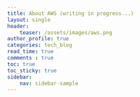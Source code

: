 ```yaml
---
title: About AWS (writing in progress...)
layout: single
header:
    teaser: /assets/images/aws.png
author_profile: true
categories: tech_blog
read_time: true
comments : true
toc: true
toc_sticky: true
sidebar:
    nav: sidebar-sample
---
```

